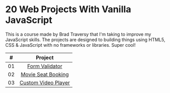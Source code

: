 # 20 Web Projects With Vanilla JavaScript

This is a course made by Brad Traversy that I'm taking to improve my JavaScript skills. 
The projects are designed to building things using HTML5, CSS & JavaScript with no frameworks or libraries. Super cool! 

|  #  |            Project             | 
| :-: | :----------------------------: | 
| 01  |  [Form Validator](https://github.com/carolinanonato/Vanilla-Javascript/tree/master/Form-validator) | 
| 02  |  [Movie Seat Booking](https://github.com/carolinanonato/Vanilla-Javascript/tree/master/Movie-Seat-Booking) |  
| 03  |  [Custom Video Player](https://github.com/carolinanonato/Vanilla-Javascript/tree/master/Custom-Video-Player) |
  
